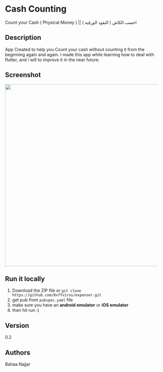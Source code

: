 # Cash Counting 

Count your Cash ( Physical Money ) || احسب الكاش ( النقود الورقية )
## Description
App Created to help you Count your cash without counting it from the beginning again and again. I made this app while learning how to deal with flutter, and i will to improve it in the near future.
## Screenshot
<img src="https://i.ibb.co/2s3MyhX/deviceframes-1.png" width=600  />

## Run it locally

1. Download the ZIP file or ```git clone https://github.com/0xffvirus/expenser.git```
2. get pub from ```pubspec.yaml``` file
3. make sure you have an <b>android emulator</b> or <b>iOS emulator</b>
4. then hit run :)

## Version
0.2

## Authors
Bahaa Najjar
